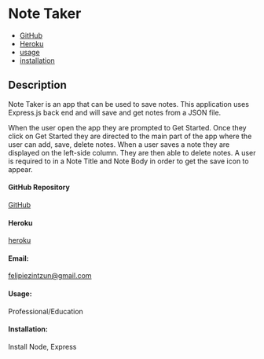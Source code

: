 # Note Taker

* [GitHub](#GitHub)
* [Heroku](#heroku)
* [usage](#usage)
* [installation](#installation)

## Description
Note Taker is an app that can be used to save notes. This application uses Express.js back end and will save and get notes from a JSON file. 

When the user open the app they are prompted to Get Started. Once they click on Get Started they are directed to the main part of the app where the user can add, save, delete notes. When a user saves a note they are displayed on the left-side column. They are then able to delete notes. A user is required to in a Note Title and Note Body in order to get the save icon to appear. 

#### GitHub Repository 
[GitHub](https://github.com/felipezintzun/note-taker)

#### Heroku 
[heroku](https://guarded-plains-54212.herokuapp.com/)

#### Email:
felipiezintzun@gmail.com

#### Usage:
Professional/Education

#### Installation:
Install Node, Express
